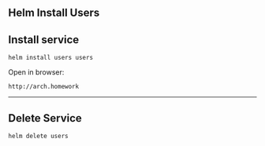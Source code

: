 ## Helm Install Users

## Install service

```shell
helm install users users
```

Open in browser:

````
http://arch.homework
````

___

## Delete Service

```shell
helm delete users
```
